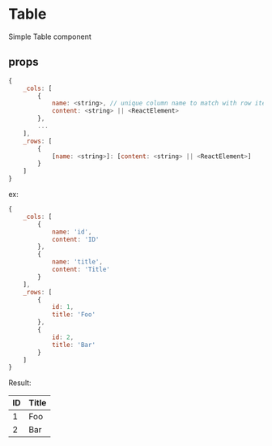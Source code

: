 # Table

Simple Table component

## props

```js
{
    _cols: [
        {
            name: <string>, // unique column name to match with row item
            content: <string> || <ReactElement>
        },
        ...
    ],
    _rows: [
        {
            [name: <string>]: [content: <string> || <ReactElement>]
        }
    ]
}
```

ex:
```js
{
    _cols: [
        {
            name: 'id',
            content: 'ID'
        },
        {
            name: 'title',
            content: 'Title'
        }
    ],
    _rows: [
        {
            id: 1,
            title: 'Foo'
        },
        {
            id: 2,
            title: 'Bar'
        }
    ]
}
```

Result:

| ID | Title |
|----|-------|
| 1  | Foo   |
| 2  | Bar   |
